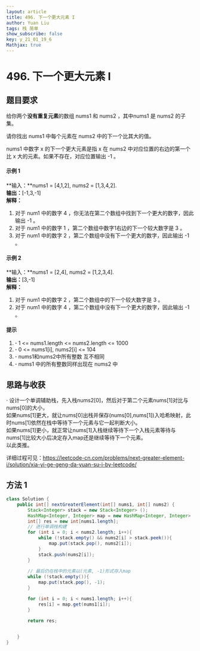 ```yaml
---
layout: article
title: 496. 下一个更大元素 I
author: Yuan Liu
tags: 栈 简单
show_subscribe: false
key: y_21_01_19_6
Mathjax: true
---
```


# 496. 下一个更大元素 I


## 题目要求

给你两个**没有重复元素**的数组 nums1 和 nums2 ，其中nums1 是 nums2 的子集。

请你找出 nums1 中每个元素在 nums2 中的下一个比其大的值。

nums1 中数字 x 的下一个更大元素是指 x 在 nums2 中对应位置的右边的第一个比 x 大的元素。如果不存在，对应位置输出 -1 。

#### 示例 1

**输入：**nums1 = [4,1,2], nums2 = [1,3,4,2].  
**输出：**[-1,3,-1]   
**解释：**  
1. 对于 num1 中的数字 4 ，你无法在第二个数组中找到下一个更大的数字，因此输出 -1 。  
2. 对于 num1 中的数字 1 ，第二个数组中数字1右边的下一个较大数字是 3 。  
3. 对于 num1 中的数字 2 ，第二个数组中没有下一个更大的数字，因此输出 -1 。  

#### 示例 2

**输入：**nums1 = [2,4], nums2 = [1,2,3,4].  
**输出：**[3,-1]  
**解释：**  
1. 对于 num1 中的数字 2 ，第二个数组中的下一个较大数字是 3 。  
2. 对于 num1 中的数字 4 ，第二个数组中没有下一个更大的数字，因此输出 -1 。   


#### 提示
1. **·** 1 <= nums1.length <= nums2.length <= 1000
2. **·** 0 <= nums1[i], nums2[i] <= 104
3. **·** nums1和nums2中所有整数 互不相同
4. **·** nums1 中的所有整数同样出现在 nums2 中

## 思路与收获
· 设计一个单调辅助栈，先入栈nums2[0]，然后对于第二个元素nums[1]对比与nums[0]的大小，  
如果nums[1]更大，就让nums[0]出栈并保存(nums[0],nums[1])入哈希映射，此时nums[1]依然在栈中等待下一个元素与它一起判断大小。  
如果nums[1]更小，就正常让nums[1]入栈继续等待下一个入栈元素等待与nums[1]比较大小后决定存入map还是继续等待下一个元素。  
以此类推。  

详细过程可见：https://leetcode-cn.com/problems/next-greater-element-i/solution/xia-yi-ge-geng-da-yuan-su-i-by-leetcode/


## 方法 1

```java
class Solution {
    public int[] nextGreaterElement(int[] nums1, int[] nums2) {
        Stack<Integer> stack = new Stack<Integer> ();
        HashMap<Integer, Integer> map = new HashMap<Integer, Integer> ();
        int[] res = new int[nums1.length];
		// 进行单调栈构建
        for (int i = 0; i < nums2.length; i++){
            while (!stack.empty() && nums2[i] > stack.peek()){
                map.put(stack.pop(), nums2[i]);
            }
            stack.push(nums2[i]);
        }
		
		// 最后仍在栈中的元素以(元素, -1)形式存入map
        while (!stack.empty()){
            map.put(stack.pop(), -1);
        }

        for (int i = 0; i < nums1.length; i++){
            res[i] = map.get(nums1[i]);
        }

        return res;
        

    }
}
```

